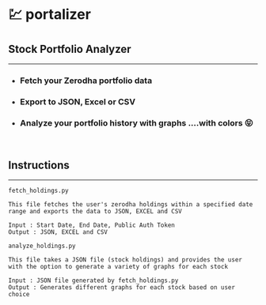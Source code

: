 # 💹 portalizer 
## Stock Portfolio Analyzer
---
- ### Fetch your Zerodha portfolio data
- ### Export to JSON, Excel or CSV
- ### Analyze your portfolio history with graphs ....with colors 😝

&nbsp;

## Instructions
----

`fetch_holdings.py`

    This file fetches the user's zerodha holdings within a specified date range and exports the data to JSON, EXCEL and CSV
    
    Input : Start Date, End Date, Public Auth Token
    Output : JSON, EXCEL and CSV

`analyze_holdings.py`

    This file takes a JSON file (stock holdings) and provides the user with the option to generate a variety of graphs for each stock

    Input : JSON file generated by fetch_holdings.py
    Output : Generates different graphs for each stock based on user choice